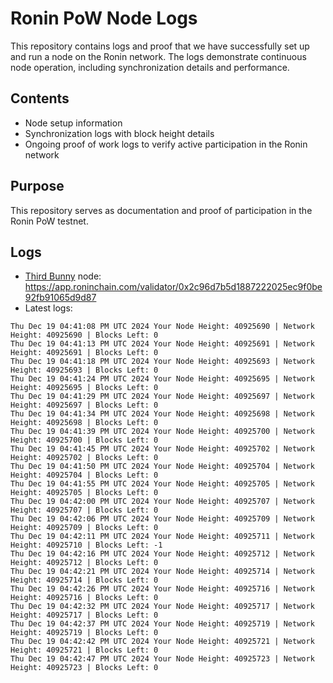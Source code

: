 # Ronin PoW Node Logs

This repository contains logs and proof that we have successfully set up and run a node on the Ronin network. The logs demonstrate continuous node operation, including synchronization details and performance.

## Contents

- Node setup information
- Synchronization logs with block height details
- Ongoing proof of work logs to verify active participation in the Ronin network

## Purpose

This repository serves as documentation and proof of participation in the Ronin PoW testnet.

## Logs

- [Third Bunny](https://thirdbunny.xyz/) node: https://app.roninchain.com/validator/0x2c96d7b5d1887222025ec9f0be92fb91065d9d87
- Latest logs:
```
Thu Dec 19 04:41:08 PM UTC 2024 Your Node Height: 40925690 | Network Height: 40925690 | Blocks Left: 0
Thu Dec 19 04:41:13 PM UTC 2024 Your Node Height: 40925691 | Network Height: 40925691 | Blocks Left: 0
Thu Dec 19 04:41:18 PM UTC 2024 Your Node Height: 40925693 | Network Height: 40925693 | Blocks Left: 0
Thu Dec 19 04:41:24 PM UTC 2024 Your Node Height: 40925695 | Network Height: 40925695 | Blocks Left: 0
Thu Dec 19 04:41:29 PM UTC 2024 Your Node Height: 40925697 | Network Height: 40925697 | Blocks Left: 0
Thu Dec 19 04:41:34 PM UTC 2024 Your Node Height: 40925698 | Network Height: 40925698 | Blocks Left: 0
Thu Dec 19 04:41:39 PM UTC 2024 Your Node Height: 40925700 | Network Height: 40925700 | Blocks Left: 0
Thu Dec 19 04:41:45 PM UTC 2024 Your Node Height: 40925702 | Network Height: 40925702 | Blocks Left: 0
Thu Dec 19 04:41:50 PM UTC 2024 Your Node Height: 40925704 | Network Height: 40925704 | Blocks Left: 0
Thu Dec 19 04:41:55 PM UTC 2024 Your Node Height: 40925705 | Network Height: 40925705 | Blocks Left: 0
Thu Dec 19 04:42:00 PM UTC 2024 Your Node Height: 40925707 | Network Height: 40925707 | Blocks Left: 0
Thu Dec 19 04:42:06 PM UTC 2024 Your Node Height: 40925709 | Network Height: 40925709 | Blocks Left: 0
Thu Dec 19 04:42:11 PM UTC 2024 Your Node Height: 40925711 | Network Height: 40925710 | Blocks Left: -1
Thu Dec 19 04:42:16 PM UTC 2024 Your Node Height: 40925712 | Network Height: 40925712 | Blocks Left: 0
Thu Dec 19 04:42:21 PM UTC 2024 Your Node Height: 40925714 | Network Height: 40925714 | Blocks Left: 0
Thu Dec 19 04:42:26 PM UTC 2024 Your Node Height: 40925716 | Network Height: 40925716 | Blocks Left: 0
Thu Dec 19 04:42:32 PM UTC 2024 Your Node Height: 40925717 | Network Height: 40925717 | Blocks Left: 0
Thu Dec 19 04:42:37 PM UTC 2024 Your Node Height: 40925719 | Network Height: 40925719 | Blocks Left: 0
Thu Dec 19 04:42:42 PM UTC 2024 Your Node Height: 40925721 | Network Height: 40925721 | Blocks Left: 0
Thu Dec 19 04:42:47 PM UTC 2024 Your Node Height: 40925723 | Network Height: 40925723 | Blocks Left: 0
```
